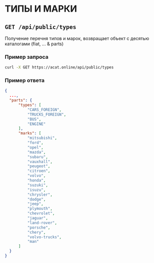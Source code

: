 # ТИПЫ И МАРКИ

## `GET /api/public/types`

Получение перечня типов и марок, возвращает объект с десятью каталогами (fiat, ... & parts)

### Пример запроса

```bash
curl -X GET https://acat.online/api/public/types
```
### Пример ответа

```json
{
  ...,
  "parts": {
      "types": [
          "CARS_FOREIGN",
          "TRUCKS_FOREIGN",
          "BUS",
          "ENGINE"
      ],
      "marks": [
          "mitsubishi",
          "ford",
          "opel",
          "mazda",
          "subaru",
          "vauxhall",
          "peugeot",
          "citroen",
          "volvo",
          "honda",
          "suzuki",
          "isuzu",
          "chrysler",
          "dodge",
          "jeep",
          "plymouth",
          "chevrolet",
          "jaguar",
          "land-rover",
          "porsche",
          "chery",
          "volvo-trucks",
          "man"
      ]
  }
}
```
